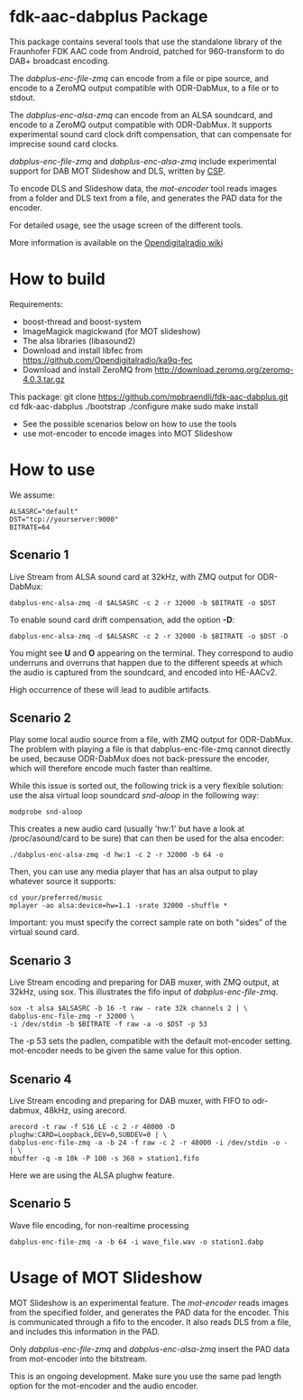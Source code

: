 fdk-aac-dabplus Package
=======================

This package contains several tools that use the standalone library
of the Fraunhofer FDK AAC code from Android, patched for
960-transform to do DAB+ broadcast encoding.

The *dabplus-enc-file-zmq* can encode from a file or pipe source,
and encode to a ZeroMQ output compatible with ODR-DabMux, to a
file or to stdout.

The *dabplus-enc-alsa-zmq* can encode from an ALSA soundcard,
and encode to a ZeroMQ output compatible with ODR-DabMux. It supports
experimental sound card clock drift compensation, that can compensate
for imprecise sound card clocks.

*dabplus-enc-file-zmq* and *dabplus-enc-alsa-zmq* include experimental
support for DAB MOT Slideshow and DLS, written by [CSP](http://rd.csp.it).

To encode DLS and Slideshow data, the *mot-encoder* tool reads images
from a folder and DLS text from a file, and generates the PAD data
for the encoder.

For detailed usage, see the usage screen of the different tools.

More information is available on the
[Opendigitalradio wiki](http://opendigitalradio.org)

How to build
=============

Requirements:

* boost-thread and boost-system
* ImageMagick magickwand (for MOT slideshow)
* The alsa libraries (libasound2)
* Download and install libfec from https://github.com/Opendigitalradio/ka9q-fec
* Download and install ZeroMQ from http://download.zeromq.org/zeromq-4.0.3.tar.gz

This package:
    git clone https://github.com/mpbraendli/fdk-aac-dabplus.git
    cd fdk-aac-dabplus
    ./bootstrap
    ./configure
    make
    sudo make install

* See the possible scenarios below on how to use the tools
* use mot-encoder to encode images into MOT Slideshow


How to use
==========

We assume:

    ALSASRC="default"
    DST="tcp://yourserver:9000"
    BITRATE=64

Scenario 1
----------

Live Stream from ALSA sound card at 32kHz, with ZMQ output for ODR-DabMux:

    dabplus-enc-alsa-zmq -d $ALSASRC -c 2 -r 32000 -b $BITRATE -o $DST

To enable sound card drift compensation, add the option **-D**:

    dabplus-enc-alsa-zmq -d $ALSASRC -c 2 -r 32000 -b $BITRATE -o $DST -D

You might see **U** and **O<number>** appearing on the terminal. They correspond
to audio underruns and overruns that happen due to the different speeds at which
the audio is captured from the soundcard, and encoded into HE-AACv2.

High occurrence of these will lead to audible artifacts.

Scenario 2
----------

Play some local audio source from a file, with ZMQ output for ODR-DabMux. The problem with
playing a file is that dabplus-enc-file-zmq cannot directly be used, because ODR-DabMux
does not back-pressure the encoder, which will therefore encode much faster than realtime.

While this issue is sorted out, the following trick is a very flexible solution: use the
alsa virtual loop soundcard *snd-aloop* in the following way:

    modprobe snd-aloop

This creates a new audio card (usually 'hw:1' but have a look at /proc/asound/card to be sure) that
can then be used for the alsa encoder:

    ./dabplus-enc-alsa-zmq -d hw:1 -c 2 -r 32000 -b 64 -o

Then, you can use any media player that has an alsa output to play whatever source it supports:

    cd your/preferred/music
    mplayer -ao alsa:device=hw=1.1 -srate 32000 -shuffle *

Important: you must specify the correct sample rate on both "sides" of the virtual sound card.


Scenario 3
----------
Live Stream encoding and preparing for DAB muxer, with ZMQ output, at 32kHz, using sox.
This illustrates the fifo input of *dabplus-enc-file-zmq*.


    sox -t alsa $ALSASRC -b 16 -t raw - rate 32k channels 2 | \
    dabplus-enc-file-zmq -r 32000 \
    -i /dev/stdin -b $BITRATE -f raw -a -o $DST -p 53

The -p 53 sets the padlen, compatible with the default mot-encoder setting. mot-encoder needs
to be given the same value for this option.


Scenario 4
----------
Live Stream encoding and preparing for DAB muxer, with FIFO to odr-dabmux, 48kHz, using
arecord.

    arecord -t raw -f S16_LE -c 2 -r 48000 -D plughw:CARD=Loopback,DEV=0,SUBDEV=0 | \
    dabplus-enc-file-zmq -a -b 24 -f raw -c 2 -r 48000 -i /dev/stdin -o - | \
    mbuffer -q -m 10k -P 100 -s 360 > station1.fifo

Here we are using the ALSA plughw feature.

Scenario 5
----------
Wave file encoding, for non-realtime processing

    dabplus-enc-file-zmq -a -b 64 -i wave_file.wav -o station1.dabp


Usage of MOT Slideshow
======================

MOT Slideshow is an experimental feature. The *mot-encoder* reads images from
the specified folder, and generates the PAD data for the encoder. This is
communicated through a fifo to the encoder. It also reads DLS from a file, and
includes this information in the PAD.

Only *dabplus-enc-file-zmq* and *dabplus-enc-alsa-zmq* insert the PAD data from
mot-encoder into the bitstream.

This is an ongoing development. Make sure you use the same pad length option
for the mot-encoder and the audio encoder.

